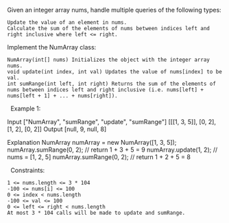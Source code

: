 Given an integer array nums, handle multiple queries of the following types:


	Update the value of an element in nums.
	Calculate the sum of the elements of nums between indices left and right inclusive where left <= right.


Implement the NumArray class:


	NumArray(int[] nums) Initializes the object with the integer array nums.
	void update(int index, int val) Updates the value of nums[index] to be val.
	int sumRange(int left, int right) Returns the sum of the elements of nums between indices left and right inclusive (i.e. nums[left] + nums[left + 1] + ... + nums[right]).


 
Example 1:

Input
["NumArray", "sumRange", "update", "sumRange"]
[[[1, 3, 5]], [0, 2], [1, 2], [0, 2]]
Output
[null, 9, null, 8]

Explanation
NumArray numArray = new NumArray([1, 3, 5]);
numArray.sumRange(0, 2); // return 1 + 3 + 5 = 9
numArray.update(1, 2);   // nums = [1, 2, 5]
numArray.sumRange(0, 2); // return 1 + 2 + 5 = 8


 
Constraints:


	1 <= nums.length <= 3 * 104
	-100 <= nums[i] <= 100
	0 <= index < nums.length
	-100 <= val <= 100
	0 <= left <= right < nums.length
	At most 3 * 104 calls will be made to update and sumRange.

